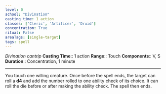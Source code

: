 ```yaml
---
level: 0
school: "Divination"
casting_time: 1 action
classes: ['Cleric', 'Artificer', 'Druid']
concentration: True
ritual: False
areaTags: [single-target]
tags: spell
---
```


_Divination cantrip_
**Casting Time**:: 1 action
**Range**:: Touch
**Components**:: V, S
**Duration**:: Concentration, 1 minute

---

You touch one willing creature. Once before the spell ends, the target can roll a **d4** and add the number rolled to one ability check of its choice. It can roll the die before or after making the ability check. The spell then ends.




